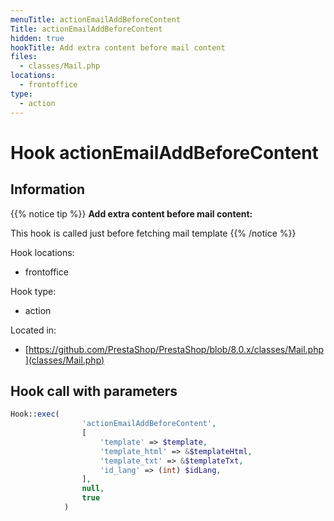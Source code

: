 ```yaml
---
menuTitle: actionEmailAddBeforeContent
Title: actionEmailAddBeforeContent
hidden: true
hookTitle: Add extra content before mail content
files:
  - classes/Mail.php
locations:
  - frontoffice
type:
  - action
---
```


# Hook actionEmailAddBeforeContent

## Information

{{% notice tip %}}
**Add extra content before mail content:** 

This hook is called just before fetching mail template
{{% /notice %}}

Hook locations: 
  - frontoffice

Hook type: 
  - action

Located in: 
  - [https://github.com/PrestaShop/PrestaShop/blob/8.0.x/classes/Mail.php](classes/Mail.php)

## Hook call with parameters

```php
Hook::exec(
                'actionEmailAddBeforeContent',
                [
                    'template' => $template,
                    'template_html' => &$templateHtml,
                    'template_txt' => &$templateTxt,
                    'id_lang' => (int) $idLang,
                ],
                null,
                true
            )
```